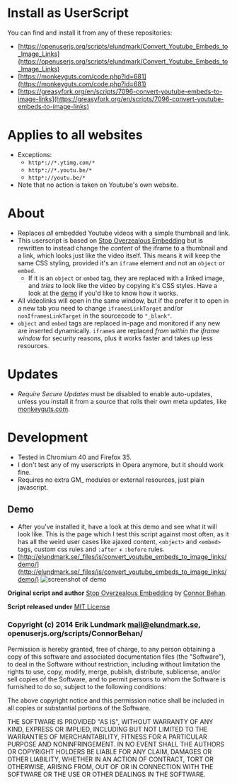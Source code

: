 # Install as UserScript

You can find and install it from any of these repositories:
* [https://openuserjs.org/scripts/elundmark/Convert_Youtube_Embeds_to_Image_Links](https://openuserjs.org/scripts/elundmark/Convert_Youtube_Embeds_to_Image_Links)
* [https://monkeyguts.com/code.php?id=681](https://monkeyguts.com/code.php?id=681)
* [https://greasyfork.org/en/scripts/7096-convert-youtube-embeds-to-image-links](https://greasyfork.org/en/scripts/7096-convert-youtube-embeds-to-image-links)

# Applies to all websites

* Exceptions:
  - `http*://*.ytimg.com/*`
  - `http*://*.youtu.be/*`
  - `http*://youtu.be/*`
* Note that no action is taken on Youtube's own website.

# About

* Replaces _all_ embedded Youtube videos with a simple thumbnail and link.
* This userscript is based on [Stop Overzealous Embedding](https://openuserjs.org/scripts/ConnorBehan/Stop_Overzealous_Embedding) but is rewritten to instead change the _content_ of the iframe to a thumbnail and a link, which looks just like the video itself. This means it will keep the same CSS styling, provided it's an `iframe` element and not an `object` or `embed`.
  - If it is an `object` or `embed` tag, they are replaced with a linked image, and _tries_ to look like the video by copying it's CSS styles. Have a look at the [demo](http://elundmark.se/_files/js/convert_youtube_embeds_to_image_links/demo/) if you'd like to know how it works.
* All videolinks will open in the same window, but if the prefer it to open in a new tab you need to change `iframesLinkTarget` and/or `nonIframesLinkTarget` in the sourcecode to `"_blank"`.
* `object` and `embed` tags are replaced in-page and monitored if any new are inserted dynamically. `iframe`s are replaced _from within the iframe window_ for security reasons, plus it works faster and takes up less resources.

# Updates

* _Require Secure Updates_ must be disabled to enable auto-updates, unless you install it from a source that rolls their own meta updates, like [monkeyguts.com](https://monkeyguts.com/).

# Development

* Tested in Chromium 40 and Firefox 35.
* I don't test any of my userscripts in Opera anymore, but it should work fine.
* Requires no extra GM_ modules or external resources, just plain javascript.

## Demo

* After you've installed it, have a look at this demo and see what it will look like. This is the page which I test this script against most often, as it has all the weird user cases like ajaxed content, `<object>` and `<embed>` tags, custom css rules and `:after` + `:before` rules.
* [http://elundmark.se/_files/js/convert_youtube_embeds_to_image_links/demo/](http://elundmark.se/_files/js/convert_youtube_embeds_to_image_links/demo/) ![screenshot of demo](http://elundmark.se/_files/js/convert_youtube_embeds_to_image_links/demo/screenshot.jpg "Screenshot of the demo page")

**Original script and author** [Stop Overzealous Embedding](https://openuserjs.org/scripts/ConnorBehan/Stop_Overzealous_Embedding) by [Connor Behan](https://openuserjs.org/scripts/ConnorBehan/).

**Script released under** [MIT License](http://opensource.org/licenses/MIT)

### Copyright (c) 2014 Erik Lundmark <mail@elundmark.se>, openuserjs.org/scripts/ConnorBehan/

Permission is hereby granted, free of charge, to any person obtaining a copy
of this software and associated documentation files (the "Software"), to deal
in the Software without restriction, including without limitation the rights
to use, copy, modify, merge, publish, distribute, sublicense, and/or sell
copies of the Software, and to permit persons to whom the Software is
furnished to do so, subject to the following conditions:

The above copyright notice and this permission notice shall be included in
all copies or substantial portions of the Software.

THE SOFTWARE IS PROVIDED "AS IS", WITHOUT WARRANTY OF ANY KIND, EXPRESS OR
IMPLIED, INCLUDING BUT NOT LIMITED TO THE WARRANTIES OF MERCHANTABILITY,
FITNESS FOR A PARTICULAR PURPOSE AND NONINFRINGEMENT. IN NO EVENT SHALL THE
AUTHORS OR COPYRIGHT HOLDERS BE LIABLE FOR ANY CLAIM, DAMAGES OR OTHER
LIABILITY, WHETHER IN AN ACTION OF CONTRACT, TORT OR OTHERWISE, ARISING FROM,
OUT OF OR IN CONNECTION WITH THE SOFTWARE OR THE USE OR OTHER DEALINGS IN
THE SOFTWARE.
